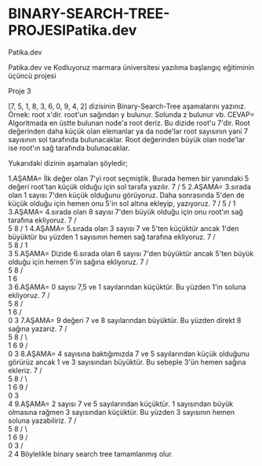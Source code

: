 # BINARY-SEARCH-TREE-PROJESIPatika.dev

Patika.dev

Patika.dev ve Kodluyoruz marmara üniversitesi yazılıma başlangıç eğitiminin üçüncü projesi

Proje 3

[7, 5, 1, 8, 3, 6, 0, 9, 4, 2] dizisinin Binary-Search-Tree aşamalarını yazınız. Örnek: root x'dir. root'un sağından y bulunur. Solunda z bulunur vb.
CEVAP= Algoritmada en üstte bulunan node'a root deriz. Bu dizide root'u 7'dir. Root değerinden daha küçük olan elemanlar ya da node'lar root sayısının yani 7 sayısının sol tarafında bulunacaklar. Root değerinden büyük olan node'lar ise root'ın sağ tarafında bulunacaklar.

Yukarıdaki dizinin aşamaları şöyledir;

1.AŞAMA= İlk değer olan 7'yi root seçmiştik. Burada hemen bir yanındaki 5 değeri root'tan küçük olduğu için sol tarafa yazılır.
                                   7
                                 /
                               5
2.AŞAMA= 3.sırada olan 1 sayısı 7'den küçük olduğunu görüyoruz. Daha sonrasında 5'den de küçük olduğu için hemen onu 5'in sol altına ekleyip, yazıyoruz.
                                7
                               /
                              5
                            /
                           1
3.AŞAMA= 4.sırada olan 8 sayısı 7'den büyük olduğu için onu root'ın sağ tarafına ekliyoruz.
                                 7
                               /   \
                              5     8
                            /
                           1
4.AŞAMA= 5.sırada olan 3 sayısı 7 ve 5'ten küçüktür ancak 1'den büyüktür bu yüzden 1 sayısının hemen sağ tarafına ekliyoruz.
                                 7
                               /   \
                              5     8
                            /
                           1
                             \
                               3
5.AŞAMA= Dizide 6.sırada olan 6 sayısı 7'den büyüktür ancak 5'ten büyük olduğu için hemen 5'in sağına ekliyoruz.
                                 7
                               /   \
                              5     8
                            /   \
                           1      6
                             \
                               3 
6.AŞAMA= 0 sayısı 7,5 ve 1 sayılarından küçüktür. Bu yüzden 1'in soluna ekliyoruz.
                                 7
                               /   \
                              5     8
                            /   \
                           1      6
                         /   \
                        0     3
7.AŞAMA= 9 değeri 7 ve 8 sayılarından büyüktür. Bu yüzden direkt 8 sağına yazarız.
                                 7
                               /   \
                              5     8
                            /   \     \
                           1      6     9
                         /   \
                        0     3
 8.AŞAMA= 4 sayısına baktığımızda 7 ve 5 sayılarından küçük olduğunu görürüz ancak 1 ve 3 sayısından büyüktür. Bu sebeple 3'ün hemen sağına ekleriz.                                    7
                               /   \
                              5     8
                            /   \     \
                           1      6     9
                         /   \
                        0     3
                                \
                                  4
9.AŞAMA= 2 sayısı 7 ve 5 sayılarından küçüktür. 1 sayısından büyük olmasına rağmen 3 sayısından küçüktür. Bu yüzden 3 sayısının hemen soluna yazabiliriz.                                 7
                               /   \
                              5     8
                            /   \     \
                           1      6     9
                         /   \
                        0     3
                            /   \
                           2     4
Böylelikle binary search tree tamamlanmış olur.                           

